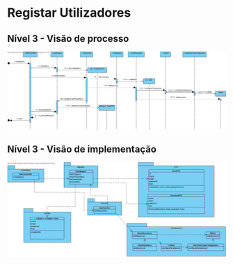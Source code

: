 # Registar Utilizadores

## Nível 3 - Visão de processo

![RegistarUtilizadores](RegistarUtilizadoresSD.jpg)



## Nível 3 - Visão de implementação

![RegistarUtilizadores](RegistarUtilizadoresCD.jpg)